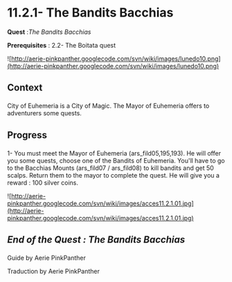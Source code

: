 # 11.2.1- The Bandits Bacchias #


<p><b>Quest</b> :<em>The Bandits Bacchias</em> </p>
<p><b>Prerequisites</b> : 2.2- The Boitata quest</p>

![http://aerie-pinkpanther.googlecode.com/svn/wiki/images/lunedo10.png](http://aerie-pinkpanther.googlecode.com/svn/wiki/images/lunedo10.png)

## <p><span>Context</span></p> ##

City of Euhemeria is a City of Magic. The Mayor of Euhemeria offers to adventurers some quests.

## <p>Progress</p> ##

1- You must meet the Mayor of Euhemeria (ars\_fild05,195,193). He will offer you some quests, choose one of the Bandits of Euhemeria. You'll have to go to the Bacchias Mounts (ars\_fild07 / ars\_fild08) to kill bandits and get 50 scalps. Return them to the mayor to complete the quest. He will give you a reward : 100 silver coins.


![http://aerie-pinkpanther.googlecode.com/svn/wiki/images/acces11.2.1.01.jpg](http://aerie-pinkpanther.googlecode.com/svn/wiki/images/acces11.2.1.01.jpg)


## <p><em>End of the Quest : The Bandits Bacchias</em></h2>
Guide by Aerie PinkPanther

Traduction by Aerie PinkPanther
</p>